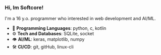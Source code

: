 ### Hi, Im Softcore!

I'm a 16 y.o. programmer who interested in web development and AI/ML.

- 💾 **Programming Languages**: python, c, kotlin
- ⚙ **Tech and Databases**: SQLite, socket
- 👁 **AI/ML**: keras, matplotlib, numpy
- 🛠 **CI/CD**: git, gitHub, linux-cli
